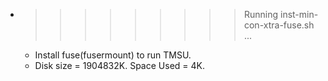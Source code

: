 * >>>>>>>>> Running inst-min-con-xtra-fuse.sh ...
  * Install fuse(fusermount) to run TMSU.
  * Disk size = 1904832K. Space Used = 4K.
